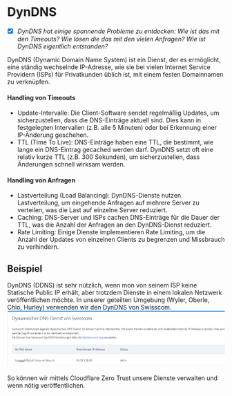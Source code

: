 # DynDNS
- [x] *DynDNS hat einige spannende Probleme zu entdecken: Wie ist das mit den Timeouts? Wie lösen die das mit den vielen Anfragen? Wie ist DynDNS eigentlich entstanden?*

DynDNS (Dynamic Domain Name System) ist ein Dienst, der es ermöglicht, eine ständig wechselnde IP-Adresse, wie sie bei vielen Internet Service Providern (ISPs) für Privatkunden üblich ist, mit einem festen Domainnamen zu verknüpfen.
#### Handling von Timeouts

- Update-Intervalle: Die Client-Software sendet regelmäßig Updates, um sicherzustellen, dass die DNS-Einträge aktuell sind. Dies kann in festgelegten Intervallen (z.B. alle 5 Minuten) oder bei Erkennung einer IP-Änderung geschehen.
- TTL (Time To Live): DNS-Einträge haben eine TTL, die bestimmt, wie lange ein DNS-Eintrag gecached werden darf. DynDNS setzt oft eine relativ kurze TTL (z.B. 300 Sekunden), um sicherzustellen, dass Änderungen schnell wirksam werden.

#### Handling von Anfragen

- Lastverteilung (Load Balancing): DynDNS-Dienste nutzen Lastverteilung, um eingehende Anfragen auf mehrere Server zu verteilen, was die Last auf einzelne Server reduziert.
- Caching: DNS-Server und ISPs cachen DNS-Einträge für die Dauer der TTL, was die Anzahl der Anfragen an den DynDNS-Dienst reduziert.
- Rate Limiting: Einige Dienste implementieren Rate Limiting, um die Anzahl der Updates von einzelnen Clients zu begrenzen und Missbrauch zu verhindern.

## Beispiel
DynDNS (DDNS) ist sehr nützlich, wenn mon von seinem ISP keine Statische Public IP erhält, aber trotzdem Dienste in einem lokalen Netzwerk veröffentlichen möchte.
In unserer geteilten Umgebung (Wyler, Oberle, Chio, Hurley) verwenden wir den DynDNS von Swisscom.  
![swiss_ddns](images/swiss_ddns.png)

So können wir mittels Cloudflare Zero Trust unsere Dienste verwalten und wenn nötig veröffentlichen.